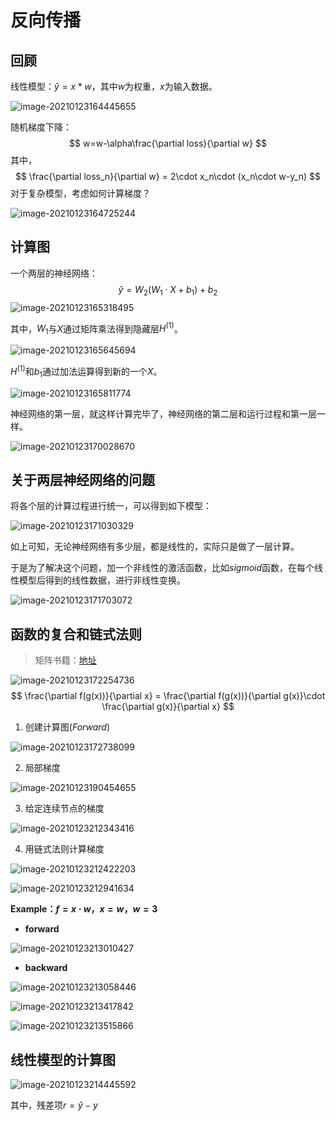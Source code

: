 # 反向传播

## 回顾

线性模型：$\hat y=x*w$，其中$w$为权重，$x$为输入数据。

![image-20210123164445655](assets/03-%E5%8F%8D%E5%90%91%E4%BC%A0%E6%92%AD/image-20210123164445655.png)

随机梯度下降：
$$
w=w-\alpha\frac{\partial loss}{\partial w}
$$
其中，
$$
\frac{\partial loss_n}{\partial w} = 2\cdot x_n\cdot (x_n\cdot w-y_n)
$$
对于复杂模型，考虑如何计算梯度？

![image-20210123164725244](assets/03-%E5%8F%8D%E5%90%91%E4%BC%A0%E6%92%AD/image-20210123164725244.png)

## 计算图

一个两层的神经网络：
$$
\hat y = W_2(W_1\cdot X+b_1)+b_2
$$
![image-20210123165318495](assets/03-%E5%8F%8D%E5%90%91%E4%BC%A0%E6%92%AD/image-20210123165318495.png)

其中，$W_1$与$X$通过矩阵乘法得到隐藏层$H^{(1)}$。

![image-20210123165645694](assets/03-%E5%8F%8D%E5%90%91%E4%BC%A0%E6%92%AD/image-20210123165645694.png)

$H^{(1)}$和$b_1$通过加法运算得到新的一个$X$。

![image-20210123165811774](assets/03-%E5%8F%8D%E5%90%91%E4%BC%A0%E6%92%AD/image-20210123165811774.png)

神经网络的第一层，就这样计算完毕了，神经网络的第二层和运行过程和第一层一样。

![image-20210123170028670](assets/03-%E5%8F%8D%E5%90%91%E4%BC%A0%E6%92%AD/image-20210123170028670.png)

## 关于两层神经网络的问题

将各个层的计算过程进行统一，可以得到如下模型：

![image-20210123171030329](assets/03-%E5%8F%8D%E5%90%91%E4%BC%A0%E6%92%AD/image-20210123171030329.png)

如上可知，无论神经网络有多少层，都是线性的，实际只是做了一层计算。

于是为了解决这个问题，加一个非线性的激活函数，比如$sigmoid$函数，在每个线性模型后得到的线性数据，进行非线性变换。

![image-20210123171703072](assets/03-%E5%8F%8D%E5%90%91%E4%BC%A0%E6%92%AD/image-20210123171703072.png)

## 函数的复合和链式法则

> 矩阵书籍：[地址](https://www.math.uwaterloo.ca/~hwolkowi/matrixcookbook.pdf)

![image-20210123172254736](assets/03-%E5%8F%8D%E5%90%91%E4%BC%A0%E6%92%AD/image-20210123172254736.png)
$$
\frac{\partial f(g(x))}{\partial x} = \frac{\partial f(g(x))}{\partial g(x)}\cdot \frac{\partial g(x)}{\partial x}
$$

1. 创建计算图$(Forward)$

![image-20210123172738099](assets/03-%E5%8F%8D%E5%90%91%E4%BC%A0%E6%92%AD/image-20210123172738099.png)

2. 局部梯度

![image-20210123190454655](assets/03-%E5%8F%8D%E5%90%91%E4%BC%A0%E6%92%AD/image-20210123190454655.png)

3. 给定连续节点的梯度

![image-20210123212343416](assets/03-%E5%8F%8D%E5%90%91%E4%BC%A0%E6%92%AD/image-20210123212343416.png)

4. 用链式法则计算梯度

![image-20210123212422203](assets/03-%E5%8F%8D%E5%90%91%E4%BC%A0%E6%92%AD/image-20210123212422203.png)

![image-20210123212941634](assets/03-%E5%8F%8D%E5%90%91%E4%BC%A0%E6%92%AD/image-20210123212941634.png)

**Example：$f=x\cdot w，x=w，w=3$**

* **forward**

![image-20210123213010427](assets/03-%E5%8F%8D%E5%90%91%E4%BC%A0%E6%92%AD/image-20210123213010427.png)

* **backward**

![image-20210123213058446](assets/03-%E5%8F%8D%E5%90%91%E4%BC%A0%E6%92%AD/image-20210123213058446.png)

![image-20210123213417842](assets/03-%E5%8F%8D%E5%90%91%E4%BC%A0%E6%92%AD/image-20210123213417842.png)

![image-20210123213515866](assets/03-%E5%8F%8D%E5%90%91%E4%BC%A0%E6%92%AD/image-20210123213515866.png)

  

## 线性模型的计算图

![image-20210123214445592](assets/03-%E5%8F%8D%E5%90%91%E4%BC%A0%E6%92%AD/image-20210123214445592.png)

其中，残差项$r=\hat y-y$

